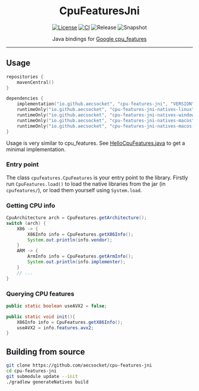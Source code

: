 <div align="center">

# CpuFeaturesJni
[![License](https://img.shields.io/github/license/aecsocket/cpu-features-jni)](LICENSE)
[![CI](https://img.shields.io/github/actions/workflow/status/aecsocket/cpu-features-jni/build.yml)](https://github.com/aecsocket/cpu-features-jni/actions/workflows/build.yml)
![Release](https://img.shields.io/maven-central/v/io.github.aecsocket/cpu-features-jni?label=release)
![Snapshot](https://img.shields.io/nexus/s/io.github.aecsocket/cpu-features-jni?label=snapshot&server=https%3A%2F%2Fs01.oss.sonatype.org)

Java bindings for [Google cpu_features](https://github.com/google/cpu_features)

---

</div>

## Usage

```kotlin
repositories {
    mavenCentral()
}

dependencies {
    implementation("io.github.aecsocket", "cpu-features-jni", "VERSION")
    runtimeOnly("io.github.aecsocket", "cpu-features-jni-natives-linux", "VERSION")
    runtimeOnly("io.github.aecsocket", "cpu-features-jni-natives-windows", "VERSION")
    runtimeOnly("io.github.aecsocket", "cpu-features-jni-natives-macos", "VERSION")
    runtimeOnly("io.github.aecsocket", "cpu-features-jni-natives-macos-arm64", "VERSION")
}
```

Usage is very similar to cpu_features. See [HelloCpuFeatures.java](cpu-features-jni-test/src/test/java/cpufeatures/HelloCpuFeatures.java) to get a minimal
implementation.

### Entry point

The class `cpufeatures.CpuFeatures` is your entry point to the library. Firstly run `CpuFeatures.load()` to load the
native libraries from the jar (in `cpufeatures/`), or load them yourself using `System.load`.

### Getting CPU info

```java
CpuArchitecture arch = CpuFeatures.getArchitecture();
switch (arch) {
    X86 -> {
        X86Info info = CpuFeatures.getX86Info();
        System.out.println(info.vendor);
    }
    ARM -> {
        ArmInfo info = CpuFeatures.getArmInfo();
        System.out.println(info.implementer);
    }
    // ...
}
```

### Querying CPU features

```java
public static boolean useAVX2 = false;

public static void init(){
    X86Info info = CpuFeatures.getX86Info();
    useAVX2 = info.features.avx2;
}
```

## Building from source

```sh
git clone https://github.com/aecsocket/cpu-features-jni
cd cpu-features-jni
git submodule update --init
./gradlew generateNatives build
```
